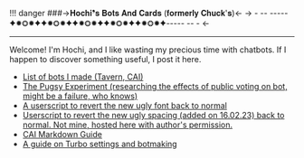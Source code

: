 !!! danger
	###->𝐇𝐨𝐜𝐡𝐢❜𝐬 𝐁𝐨𝐭𝐬 𝐀𝐧𝐝 𝐂𝐚𝐫𝐝𝐬 (𝐟𝐨𝐫𝐦𝐞𝐫𝐥𝐲 𝐂𝐡𝐮𝐜𝐤'𝐬)<-
	-> - -- -----✦✹❂✹✦✦✹❂✹✦✦✹❂✹✦✦✹❂✹✦✦✹❂✹✦----- -- - <-
***
Welcome! I'm Hochi, and I like wasting my precious time with chatbots. If I happen to discover something useful, I post it here.

- [List of bots I made (Tavern, CAI)](https://rentry.org/HochiMamaBots)
- [The Pugsy Experiment (researching the effects of public voting on bot, might be a failure, who knows)](https://rentry.org/PugsyFiles)
- [A userscript to revert the new ugly font back to normal](https://rentry.org/FixThatFont)
- [Userscript to revert the new ugly spacing (added on 16.02.23) back to normal. Not mine, hosted here with author's permission.](https://rentry.org/FixSpacingScript)
- [CAI Markdown Guide](https://rentry.org/OhHiMarkDown)
- [A guide on Turbo settings and botmaking](https://rentry.org/HochiTurboTips)